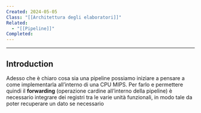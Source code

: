 ```yaml
---
Created: 2024-05-05
Class: "[[Architettura degli elaboratori]]"
Related:
  - "[[Pipeline]]"
Completed:
---
```

---
## Introduction
Adesso che è chiaro cosa sia una pipeline possiamo iniziare a pensare a come implementarla all’interno di una CPU MIPS.
Per farlo e permettere quindi il **forwarding** (operazione cardine all’interno della pipeline) è necessario integrare dei registri tra le varie unità funzionali, in modo tale da poter recuperare un dato se necessario  